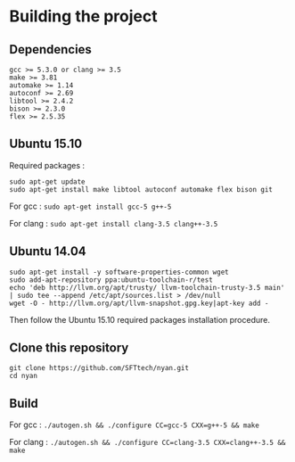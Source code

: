 Building the project
=============

Dependencies
-------------

```
gcc >= 5.3.0 or clang >= 3.5
make >= 3.81
automake >= 1.14
autoconf >= 2.69
libtool >= 2.4.2
bison >= 2.3.0
flex >= 2.5.35
```

Ubuntu 15.10 
-----------------------

Required packages :
```
sudo apt-get update
sudo apt-get install make libtool autoconf automake flex bison git
```

For gcc : `sudo apt-get install gcc-5 g++-5`

For clang : `sudo apt-get install clang-3.5 clang++-3.5`

Ubuntu 14.04
------------
```
sudo apt-get install -y software-properties-common wget
sudo add-apt-repository ppa:ubuntu-toolchain-r/test 
echo 'deb http://llvm.org/apt/trusty/ llvm-toolchain-trusty-3.5 main' | sudo tee --append /etc/apt/sources.list > /dev/null
wget -O - http://llvm.org/apt/llvm-snapshot.gpg.key|apt-key add -
```
Then follow the Ubuntu 15.10 required packages installation procedure.

Clone this repository
---------------------
```
git clone https://github.com/SFTtech/nyan.git
cd nyan
```

Build
-----
For gcc : `./autogen.sh && ./configure CC=gcc-5 CXX=g++-5 && make`

For clang : `./autogen.sh && ./configure CC=clang-3.5 CXX=clang++-3.5 && make`






